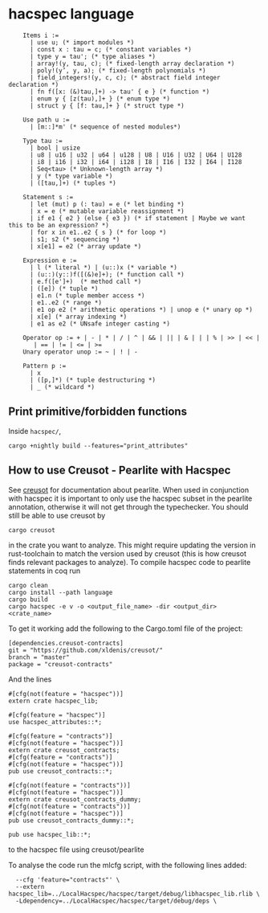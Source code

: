 # hacspec language

```
    Items i :=
      | use u; (* import modules *)
      | const x : tau = c; (* constant variables *)
      | type y = tau'; (* type aliases *)
      | array!(y, tau, c); (* fixed-length array declaration *)
      | poly!(y’, y, a); (* fixed-length polynomials *)    
      | field_integers!(y, c, c); (* abstract field integer declaration *)
      | fn f([x: (&)tau,]+) -> tau' { e } (* function *)
      | enum y { [z(tau),]+ } (* enum type *)
      | struct y { [f: tau,]+ } (* struct type *)

    Use path u :=
      | [m::]*m' (* sequence of nested modules*)

    Type tau :=
      | bool | usize
      | u8 | u16 | u32 | u64 | u128 | U8 | U16 | U32 | U64 | U128
      | i8 | i16 | i32 | i64 | i128 | I8 | I16 | I32 | I64 | I128
      | Seq<tau> (* Unknown-length array *)
      | y (* type variable *)
      | ([tau,]+) (* tuples *)

    Statement s :=
      | let (mut) p (: tau) = e (* let binding *)
      | x = e (* mutable variable reassignment *)
      | if e1 { e2 } (else { e3 }) (* if statement | Maybe we want this to be an expression? *)
      | for x in e1..e2 { s } (* for loop *)
      | s1; s2 (* sequencing *)
      | x[e1] = e2 (* array update *)

    Expression e :=
      | l (* literal *) | (u::)x (* variable *)
      | (u::)(y::)f([(&)e]+); (* function call *)
      | e.f([e']+)  (* method call *)
      | ([e]) (* tuple *)
      | e1.n (* tuple member access *)
      | e1..e2 (* range *)
      | e1 op e2 (* arithmetic operations *) | unop e (* unary op *)
      | x[e] (* array indexing *)
      | e1 as e2 (* UNsafe integer casting *)

    Operator op := + | - | * | / | ^ | && | || | & | | | % | >> | << |
       | == | != | <= | >=
    Unary operator unop := ~ | ! | -

    Pattern p :=
      | x
      | ([p,]*) (* tuple destructuring *)
      | _ (* wildcard *)
```

## Print primitive/forbidden functions

Inside `hacspec/`,

```
cargo +nightly build --features="print_attributes"
```

## How to use Creusot - Pearlite with Hacspec

See [creusot](https://github.com/xldenis/creusot) for documentation about pearlite. When used in conjunction with hacspec it is important to only use the hacspec subset in the pearlite annotation, otherwise it will not get through the typechecker. You should still be able to use creusot by
```
cargo creusot
```
in the crate you want to analyze. This might require updating the version in rust-toolchain to match the version used by creusot (this is how creusot finds relevant packages to analyze). To compile hacspec code to pearlite statements in coq run
```
cargo clean
cargo install --path language
cargo build
cargo hacspec -e v -o <output_file_name> -dir <output_dir> <crate_name>
```

To get it working add the following to the Cargo.toml file of the project:
```
[dependencies.creusot-contracts]
git = "https://github.com/xldenis/creusot/"
branch = "master"
package = "creusot-contracts"
```
And the lines 
```
#[cfg(not(feature = "hacspec"))]
extern crate hacspec_lib;

#[cfg(feature = "hacspec")]
use hacspec_attributes::*;

#[cfg(feature = "contracts")]
#[cfg(not(feature = "hacspec"))]
extern crate creusot_contracts;
#[cfg(feature = "contracts")]
#[cfg(not(feature = "hacspec"))]
pub use creusot_contracts::*;

#[cfg(not(feature = "contracts"))]
#[cfg(not(feature = "hacspec"))]
extern crate creusot_contracts_dummy;
#[cfg(not(feature = "contracts"))]
#[cfg(not(feature = "hacspec"))]
pub use creusot_contracts_dummy::*;

pub use hacspec_lib::*;
```
to the hacspec file using creusot/pearlite

To analyse the code run the mlcfg script, with the following lines added:
```
  --cfg 'feature="contracts"' \
  --extern hacspec_lib=../LocalHacspec/hacspec/target/debug/libhacspec_lib.rlib \
  -Ldependency=../LocalHacspec/hacspec/target/debug/deps \
```

